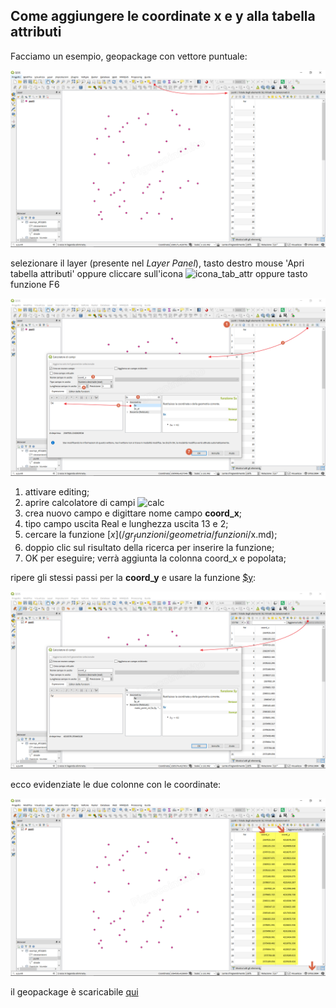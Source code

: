 ## Come aggiungere le coordinate x e y alla tabella attributi

Facciamo un esempio, geopackage con vettore puntuale:

![](/img/esempi/add_coord_xy/add_coord1.png)

selezionare il layer (presente nel _Layer Panel_), tasto destro mouse 'Apri tabella attributi' oppure cliccare sull'icona ![icona_tab_attr](https://docs.qgis.org/2.18/it/_images/mActionOpenTable.png) oppure tasto funzione F6

![](/img/esempi/add_coord_xy/add_coord2.png)

1. attivare editing;
2. aprire calcolatore di campi ![calc](https://docs.qgis.org/testing/en/_images/mActionCalculateField.png)
3. crea nuovo campo e digittare nome campo **coord_x**;
4. tipo campo uscita Real e lunghezza uscita 13 e 2;
5. cercare la funzione [$x](/gr_funzioni/geometria/funzioni/$x.md);
6. doppio clic sul risultato della ricerca per inserire la funzione;
7. OK per eseguire; verrà aggiunta la colonna coord_x e popolata;

ripere gli stessi passi per la **coord_y** e usare la funzione [\$y](/gr_funzioni/geometria/funzioni/$y.md):

![](/img/esempi/add_coord_xy/add_coord3.png)

ecco evidenziate le due colonne con le coordinate:

![](/img/esempi/add_coord_xy/add_coord4.png)

il geopackage è scaricabile [qui](/esempi/dati_esempi.gpkg)

